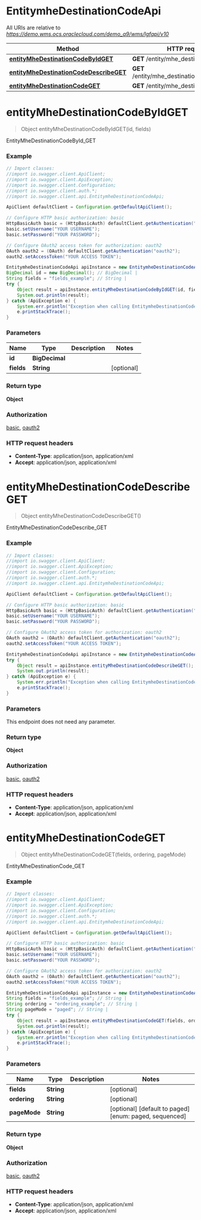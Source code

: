 # EntitymheDestinationCodeApi

All URIs are relative to *https://demo.wms.ocs.oraclecloud.com/demo_a9/wms/lgfapi/v10*

Method | HTTP request | Description
------------- | ------------- | -------------
[**entityMheDestinationCodeByIdGET**](EntitymheDestinationCodeApi.md#entityMheDestinationCodeByIdGET) | **GET** /entity/mhe_destination_code/{id} | EntityMheDestinationCodeById_GET
[**entityMheDestinationCodeDescribeGET**](EntitymheDestinationCodeApi.md#entityMheDestinationCodeDescribeGET) | **GET** /entity/mhe_destination_code/describe | EntityMheDestinationCodeDescribe_GET
[**entityMheDestinationCodeGET**](EntitymheDestinationCodeApi.md#entityMheDestinationCodeGET) | **GET** /entity/mhe_destination_code | EntityMheDestinationCode_GET


<a name="entityMheDestinationCodeByIdGET"></a>
# **entityMheDestinationCodeByIdGET**
> Object entityMheDestinationCodeByIdGET(id, fields)

EntityMheDestinationCodeById_GET



### Example
```java
// Import classes:
//import io.swagger.client.ApiClient;
//import io.swagger.client.ApiException;
//import io.swagger.client.Configuration;
//import io.swagger.client.auth.*;
//import io.swagger.client.api.EntitymheDestinationCodeApi;

ApiClient defaultClient = Configuration.getDefaultApiClient();

// Configure HTTP basic authorization: basic
HttpBasicAuth basic = (HttpBasicAuth) defaultClient.getAuthentication("basic");
basic.setUsername("YOUR USERNAME");
basic.setPassword("YOUR PASSWORD");

// Configure OAuth2 access token for authorization: oauth2
OAuth oauth2 = (OAuth) defaultClient.getAuthentication("oauth2");
oauth2.setAccessToken("YOUR ACCESS TOKEN");

EntitymheDestinationCodeApi apiInstance = new EntitymheDestinationCodeApi();
BigDecimal id = new BigDecimal(); // BigDecimal | 
String fields = "fields_example"; // String | 
try {
    Object result = apiInstance.entityMheDestinationCodeByIdGET(id, fields);
    System.out.println(result);
} catch (ApiException e) {
    System.err.println("Exception when calling EntitymheDestinationCodeApi#entityMheDestinationCodeByIdGET");
    e.printStackTrace();
}
```

### Parameters

Name | Type | Description  | Notes
------------- | ------------- | ------------- | -------------
 **id** | **BigDecimal**|  |
 **fields** | **String**|  | [optional]

### Return type

**Object**

### Authorization

[basic](../README.md#basic), [oauth2](../README.md#oauth2)

### HTTP request headers

 - **Content-Type**: application/json, application/xml
 - **Accept**: application/json, application/xml

<a name="entityMheDestinationCodeDescribeGET"></a>
# **entityMheDestinationCodeDescribeGET**
> Object entityMheDestinationCodeDescribeGET()

EntityMheDestinationCodeDescribe_GET



### Example
```java
// Import classes:
//import io.swagger.client.ApiClient;
//import io.swagger.client.ApiException;
//import io.swagger.client.Configuration;
//import io.swagger.client.auth.*;
//import io.swagger.client.api.EntitymheDestinationCodeApi;

ApiClient defaultClient = Configuration.getDefaultApiClient();

// Configure HTTP basic authorization: basic
HttpBasicAuth basic = (HttpBasicAuth) defaultClient.getAuthentication("basic");
basic.setUsername("YOUR USERNAME");
basic.setPassword("YOUR PASSWORD");

// Configure OAuth2 access token for authorization: oauth2
OAuth oauth2 = (OAuth) defaultClient.getAuthentication("oauth2");
oauth2.setAccessToken("YOUR ACCESS TOKEN");

EntitymheDestinationCodeApi apiInstance = new EntitymheDestinationCodeApi();
try {
    Object result = apiInstance.entityMheDestinationCodeDescribeGET();
    System.out.println(result);
} catch (ApiException e) {
    System.err.println("Exception when calling EntitymheDestinationCodeApi#entityMheDestinationCodeDescribeGET");
    e.printStackTrace();
}
```

### Parameters
This endpoint does not need any parameter.

### Return type

**Object**

### Authorization

[basic](../README.md#basic), [oauth2](../README.md#oauth2)

### HTTP request headers

 - **Content-Type**: application/json, application/xml
 - **Accept**: application/json, application/xml

<a name="entityMheDestinationCodeGET"></a>
# **entityMheDestinationCodeGET**
> Object entityMheDestinationCodeGET(fields, ordering, pageMode)

EntityMheDestinationCode_GET



### Example
```java
// Import classes:
//import io.swagger.client.ApiClient;
//import io.swagger.client.ApiException;
//import io.swagger.client.Configuration;
//import io.swagger.client.auth.*;
//import io.swagger.client.api.EntitymheDestinationCodeApi;

ApiClient defaultClient = Configuration.getDefaultApiClient();

// Configure HTTP basic authorization: basic
HttpBasicAuth basic = (HttpBasicAuth) defaultClient.getAuthentication("basic");
basic.setUsername("YOUR USERNAME");
basic.setPassword("YOUR PASSWORD");

// Configure OAuth2 access token for authorization: oauth2
OAuth oauth2 = (OAuth) defaultClient.getAuthentication("oauth2");
oauth2.setAccessToken("YOUR ACCESS TOKEN");

EntitymheDestinationCodeApi apiInstance = new EntitymheDestinationCodeApi();
String fields = "fields_example"; // String | 
String ordering = "ordering_example"; // String | 
String pageMode = "paged"; // String | 
try {
    Object result = apiInstance.entityMheDestinationCodeGET(fields, ordering, pageMode);
    System.out.println(result);
} catch (ApiException e) {
    System.err.println("Exception when calling EntitymheDestinationCodeApi#entityMheDestinationCodeGET");
    e.printStackTrace();
}
```

### Parameters

Name | Type | Description  | Notes
------------- | ------------- | ------------- | -------------
 **fields** | **String**|  | [optional]
 **ordering** | **String**|  | [optional]
 **pageMode** | **String**|  | [optional] [default to paged] [enum: paged, sequenced]

### Return type

**Object**

### Authorization

[basic](../README.md#basic), [oauth2](../README.md#oauth2)

### HTTP request headers

 - **Content-Type**: application/json, application/xml
 - **Accept**: application/json, application/xml

